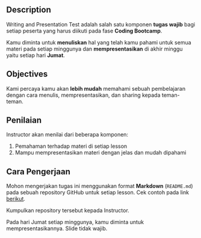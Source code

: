 ## Description
Writing and Presentation Test adalah salah satu komponen **tugas wajib** bagi setiap peserta yang harus diikuti pada fase **Coding Bootcamp**.

Kamu diminta untuk **menuliskan** hal yang telah kamu pahami untuk semua materi pada setiap minggunya dan **mempresentasikan** di akhir minggu yaitu setiap hari **Jumat**.

## Objectives
Kami percaya kamu akan **lebih mudah** memahami sebuah pembelajaran dengan cara menulis, mempresentasikan, dan sharing kepada teman-teman.

## Penilaian
Instructor akan menilai dari beberapa komponen:
1. Pemahaman terhadap materi di setiap lesson
2. Mampu mempresentasikan materi dengan jelas dan mudah dipahami

## Cara Pengerjaan
Mohon mengerjakan tugas ini menggunakan format **Markdown** (`README.md`) pada sebuah repository GitHub untuk setiap lesson. Cek contoh pada link [berikut](https://github.com/impactbyte/full-stack-web-assignments/blob/master/00-Writing-and-Presentation-Test/example.md).

Kumpulkan repository tersebut kepada Instructor.

Pada hari Jumat setiap minggunya, kamu diminta untuk mempresentasikannya. Slide tidak wajib.